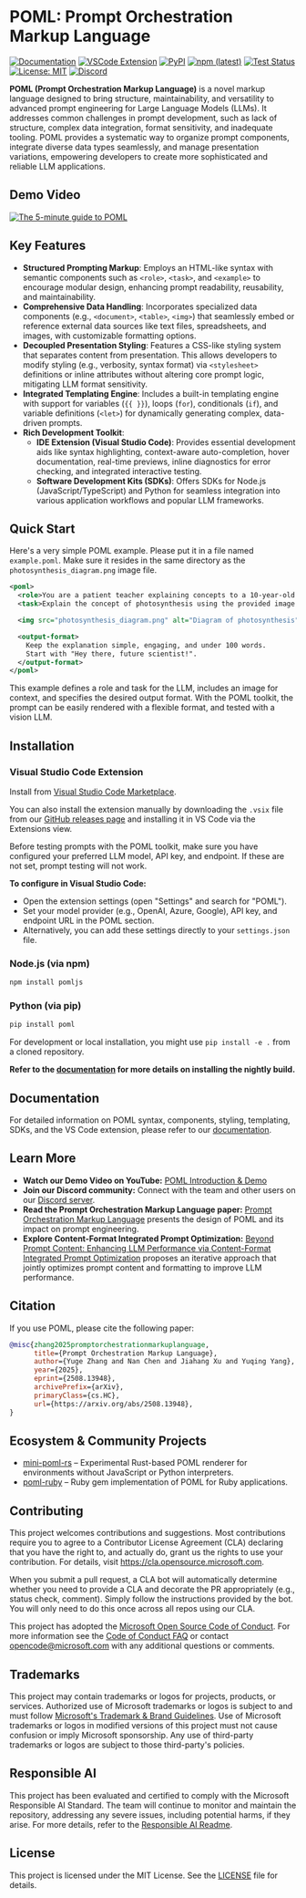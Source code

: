 # POML: Prompt Orchestration Markup Language

[![Documentation](https://img.shields.io/badge/docs-microsoft.github.io-blue)](https://microsoft.github.io/poml/)
[![VSCode Extension](https://img.shields.io/visual-studio-marketplace/v/poml-team.poml)](https://marketplace.visualstudio.com/items?itemName=poml-team.poml)
[![PyPI](https://img.shields.io/pypi/v/poml)](https://pypi.org/project/poml/)
[![npm (latest)](https://img.shields.io/npm/v/pomljs)](https://www.npmjs.com/package/pomljs)
[![Test Status](https://github.com/microsoft/poml/actions/workflows/test.yml/badge.svg)](https://github.com/microsoft/poml/actions/workflows/test.yml)
[![License: MIT](https://img.shields.io/badge/License-MIT-yellow.svg)](https://opensource.org/licenses/MIT)
[![Discord](https://img.shields.io/badge/Discord-Join-5865F2?logo=discord&logoColor=white)](https://discord.gg/FhMCqWzAn6)

**POML (Prompt Orchestration Markup Language)** is a novel markup language designed to bring structure, maintainability, and versatility to advanced prompt engineering for Large Language Models (LLMs). It addresses common challenges in prompt development, such as lack of structure, complex data integration, format sensitivity, and inadequate tooling. POML provides a systematic way to organize prompt components, integrate diverse data types seamlessly, and manage presentation variations, empowering developers to create more sophisticated and reliable LLM applications.

## Demo Video

[![The 5-minute guide to POML](https://i3.ytimg.com/vi/b9WDcFsKixo/maxresdefault.jpg)](https://youtu.be/b9WDcFsKixo)

## Key Features

* **Structured Prompting Markup**: Employs an HTML-like syntax with semantic components such as `<role>`, `<task>`, and `<example>` to encourage modular design, enhancing prompt readability, reusability, and maintainability.
* **Comprehensive Data Handling**: Incorporates specialized data components (e.g., `<document>`, `<table>`, `<img>`) that seamlessly embed or reference external data sources like text files, spreadsheets, and images, with customizable formatting options.
* **Decoupled Presentation Styling**: Features a CSS-like styling system that separates content from presentation. This allows developers to modify styling (e.g., verbosity, syntax format) via `<stylesheet>` definitions or inline attributes without altering core prompt logic, mitigating LLM format sensitivity.
* **Integrated Templating Engine**: Includes a built-in templating engine with support for variables (`{{ }}`), loops (`for`), conditionals (`if`), and variable definitions (`<let>`) for dynamically generating complex, data-driven prompts.
* **Rich Development Toolkit**:
    * **IDE Extension (Visual Studio Code)**: Provides essential development aids like syntax highlighting, context-aware auto-completion, hover documentation, real-time previews, inline diagnostics for error checking, and integrated interactive testing.
    * **Software Development Kits (SDKs)**: Offers SDKs for Node.js (JavaScript/TypeScript) and Python for seamless integration into various application workflows and popular LLM frameworks.

## Quick Start

Here's a very simple POML example. Please put it in a file named `example.poml`. Make sure it resides in the same directory as the `photosynthesis_diagram.png` image file.

```xml
<poml>
  <role>You are a patient teacher explaining concepts to a 10-year-old.</role>
  <task>Explain the concept of photosynthesis using the provided image as a reference.</task>

  <img src="photosynthesis_diagram.png" alt="Diagram of photosynthesis" />

  <output-format>
    Keep the explanation simple, engaging, and under 100 words.
    Start with "Hey there, future scientist!".
  </output-format>
</poml>
```

This example defines a role and task for the LLM, includes an image for context, and specifies the desired output format. With the POML toolkit, the prompt can be easily rendered with a flexible format, and tested with a vision LLM.

## Installation

### Visual Studio Code Extension

Install from [Visual Studio Code Marketplace](https://marketplace.visualstudio.com/items?itemName=poml-team.poml).

You can also install the extension manually by downloading the `.vsix` file from our [GitHub releases page](https://github.com/microsoft/poml/releases) and installing it in VS Code via the Extensions view.

Before testing prompts with the POML toolkit, make sure you have configured your preferred LLM model, API key, and endpoint. If these are not set, prompt testing will not work.

**To configure in Visual Studio Code:**
- Open the extension settings (open "Settings" and search for "POML").
- Set your model provider (e.g., OpenAI, Azure, Google), API key, and endpoint URL in the POML section.
- Alternatively, you can add these settings directly to your `settings.json` file.

### Node.js (via npm)

```bash
npm install pomljs
```

### Python (via pip)

```bash
pip install poml
```

For development or local installation, you might use `pip install -e .` from a cloned repository.

**Refer to the [documentation](https://microsoft.github.io/poml) for more details on installing the nightly build.**

## Documentation

For detailed information on POML syntax, components, styling, templating, SDKs, and the VS Code extension, please refer to our [documentation](https://microsoft.github.io/poml).

## Learn More

* **Watch our Demo Video on YouTube:** [POML Introduction & Demo](https://youtu.be/b9WDcFsKixo)
* **Join our Discord community:** Connect with the team and other users on our [Discord server](https://discord.gg/FhMCqWzAn6).
* **Read the Prompt Orchestration Markup Language paper:** [Prompt Orchestration Markup Language](https://arxiv.org/abs/2508.13948) presents the design of POML and its impact on prompt engineering.
* **Explore Content-Format Integrated Prompt Optimization:** [Beyond Prompt Content: Enhancing LLM Performance via Content-Format Integrated Prompt Optimization](https://arxiv.org/abs/2502.04295) proposes an iterative approach that jointly optimizes prompt content and formatting to improve LLM performance.

## Citation

If you use POML, please cite the following paper:

```bibtex
@misc{zhang2025promptorchestrationmarkuplanguage,
      title={Prompt Orchestration Markup Language}, 
      author={Yuge Zhang and Nan Chen and Jiahang Xu and Yuqing Yang},
      year={2025},
      eprint={2508.13948},
      archivePrefix={arXiv},
      primaryClass={cs.HC},
      url={https://arxiv.org/abs/2508.13948}, 
}
```

## Ecosystem & Community Projects

- [mini-poml-rs](https://github.com/linmx0130/mini-poml-rs) – Experimental Rust-based POML renderer for environments without JavaScript or Python interpreters.
- [poml-ruby](https://github.com/GhennadiiMir/poml) – Ruby gem implementation of POML for Ruby applications.

## Contributing

This project welcomes contributions and suggestions. Most contributions require you to agree to a Contributor License Agreement (CLA) declaring that you have the right to, and actually do, grant us the rights to use your contribution. For details, visit https://cla.opensource.microsoft.com.

When you submit a pull request, a CLA bot will automatically determine whether you need to provide a CLA and decorate the PR appropriately (e.g., status check, comment). Simply follow the instructions provided by the bot. You will only need to do this once across all repos using our CLA.

This project has adopted the [Microsoft Open Source Code of Conduct](https://opensource.microsoft.com/codeofconduct/). For more information see the [Code of Conduct FAQ](https://opensource.microsoft.com/codeofconduct/faq/) or contact [opencode@microsoft.com](mailto:opencode@microsoft.com) with any additional questions or comments.

## Trademarks

This project may contain trademarks or logos for projects, products, or services. Authorized use of Microsoft trademarks or logos is subject to and must follow [Microsoft's Trademark & Brand Guidelines](https://www.microsoft.com/en-us/legal/intellectualproperty/trademarks/usage/general). Use of Microsoft trademarks or logos in modified versions of this project must not cause confusion or imply Microsoft sponsorship. Any use of third-party trademarks or logos are subject to those third-party's policies.

## Responsible AI

This project has been evaluated and certified to comply with the Microsoft Responsible AI Standard. The team will continue to monitor and maintain the repository, addressing any severe issues, including potential harms, if they arise. For more details, refer to the [Responsible AI Readme](RAI_README.md).

## License

This project is licensed under the MIT License. See the [LICENSE](LICENSE) file for details.
